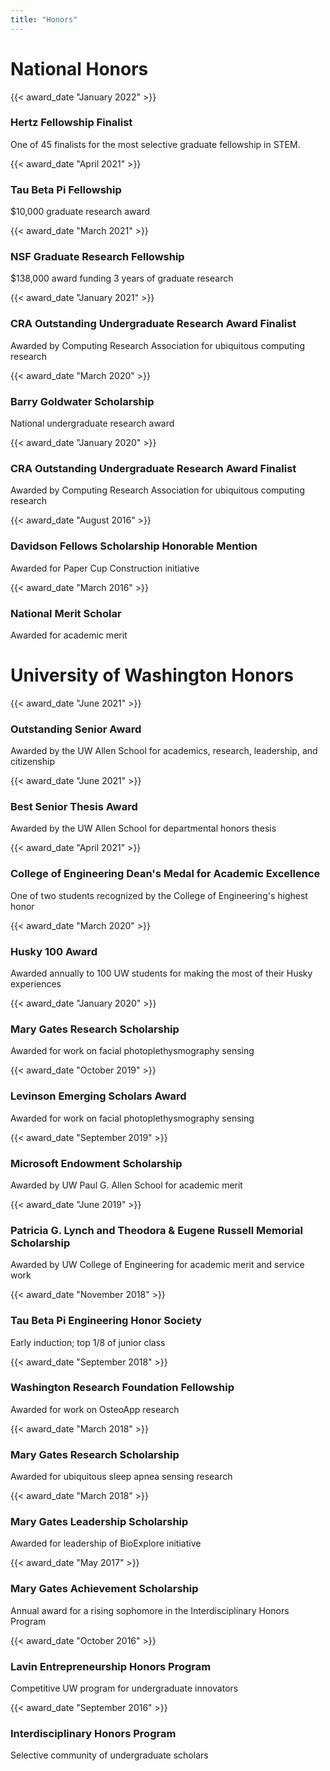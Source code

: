```yaml
---
title: "Honors"
---
```




# National Honors

{{< award_date "January 2022" >}}
### Hertz Fellowship Finalist
One of 45 finalists for the most selective graduate fellowship in STEM.



{{< award_date "April 2021" >}}
### Tau Beta Pi Fellowship
$10,000 graduate research award



{{< award_date "March 2021" >}}

### NSF Graduate Research Fellowship

$138,000 award funding 3 years of graduate research



{{< award_date "January 2021" >}}
### CRA Outstanding Undergraduate Research Award Finalist
Awarded by Computing Research Association for ubiquitous computing research



{{< award_date "March 2020" >}}
### Barry Goldwater Scholarship
National undergraduate research award



{{< award_date "January 2020" >}}
### CRA Outstanding Undergraduate Research Award Finalist
Awarded by Computing Research Association for ubiquitous computing research



{{< award_date "August 2016" >}}
### Davidson Fellows Scholarship Honorable Mention
Awarded for Paper Cup Construction initiative



{{< award_date "March 2016" >}}
### National Merit Scholar
Awarded for academic merit




# University of Washington Honors

{{< award_date "June 2021" >}}

### Outstanding Senior Award

Awarded by the UW Allen School for academics, research, leadership, and citizenship



{{< award_date "June 2021" >}}

### Best Senior Thesis Award

Awarded by the UW Allen School for departmental honors thesis



{{< award_date "April 2021" >}}

### College of Engineering Dean's Medal for Academic Excellence
One of two students recognized by the College of Engineering's highest honor



{{< award_date "March 2020" >}}
### Husky 100 Award
Awarded annually to 100 UW students for making the most of their Husky experiences



{{< award_date "January 2020" >}}

### Mary Gates Research Scholarship
Awarded for work on facial photoplethysmography sensing



{{< award_date "October 2019" >}}
### Levinson Emerging Scholars Award
Awarded for work on facial photoplethysmography sensing



{{< award_date "September 2019" >}}
### Microsoft Endowment Scholarship
Awarded by UW Paul G. Allen School for academic merit



{{< award_date "June 2019" >}}
### Patricia G. Lynch and Theodora & Eugene Russell Memorial Scholarship
Awarded by UW College of Engineering for academic merit and service work



{{< award_date "November 2018" >}}
### Tau Beta Pi Engineering Honor Society
Early induction; top 1/8 of junior class



{{< award_date "September 2018" >}}
### Washington Research Foundation Fellowship
Awarded for work on OsteoApp research



{{< award_date "March 2018" >}}
### Mary Gates Research Scholarship
Awarded for ubiquitous sleep apnea sensing research



{{< award_date "March 2018" >}}
### Mary Gates Leadership Scholarship
Awarded for leadership of BioExplore initiative



{{< award_date "May 2017" >}}
### Mary Gates Achievement Scholarship
Annual award for a rising sophomore in the Interdisciplinary Honors Program



{{< award_date "October 2016" >}}
### Lavin Entrepreneurship Honors Program
Competitive UW program for undergraduate innovators



{{< award_date "September 2016" >}}
### Interdisciplinary Honors Program
Selective community of undergraduate scholars

